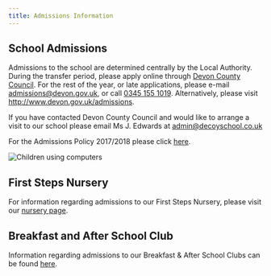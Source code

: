 ```yaml
---
title: Admissions Information
---
```


## School Admissions

Admissions to the school are determined centrally by the Local Authority. During the transfer period, please apply online through [Devon County Council](http://www.devon.gov.uk/admissionsonline). For the rest of the year, or late applications, please e-mail <a href="mailto:admissions@devon.gov.uk">admissions@devon.gov.uk</a>, or call <a href="tel:+44345 155 1019">0345 155 1019</a>. Alternatively, please visit http://www.devon.gov.uk/admissions.

If you have contacted Devon County Council and would like to arrange a visit to our school please email Ms J. Edwards at <a href="mailto:admin@decoyschool.co.uk">admin@decoyschool.co.uk</a>

For the Admissions Policy 2017/2018 please click [here](/uploads/Admissions-Policy.pdf).

![Children using computers](/uploads/ar.jpg)

## First Steps Nursery

For information regarding admissions to our First Steps Nursery, please visit our [nursery page](/parents/first-steps-nursery).

## Breakfast and After School Club

Information regarding admissions to our Breakfast & After School Clubs can be found [here](/parents/breakfast-and-after-school-club).

